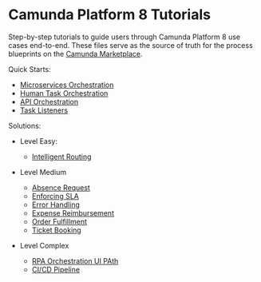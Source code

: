 # Camunda Platform 8 Tutorials

Step-by-step tutorials to guide users through Camunda Platform 8 use cases end-to-end. These files serve as the source of truth for the process blueprints on the [Camunda Marketplace]([url](https://marketplace.camunda.com/en-US/home)).

Quick Starts:

* [Microservices Orchestration](quick-start/microservice%20orchestration)
* [Human Task Orchestration](quick-start/human-task-orchestration)
* [API Orchestration](quick-start/api-orchestration)
* [Task Listeners](quick-start/task-listeners)

Solutions:
 
* Level Easy:
   * [Intelligent Routing](solutions/ai-intelligent-routing) 
	
* Level Medium
   * [Absence Request](solutions/absence-request)
   * [Enforcing SLA](solutions/enforcing-sla)
   * [Error Handling](solutions/error-handling)
   * [Expense Reimbursement](solutions/event-registration)
   * [Order Fulfillment](solutions/order-fulfillment)
   * [Ticket Booking](solutions/ticket-booking)	

* Level Complex
   * [RPA Orchestration UI PAth](solutions/rpa-orchestration-uipath)
   * [CI/CD Pipeline](solutions/ci-cd)
